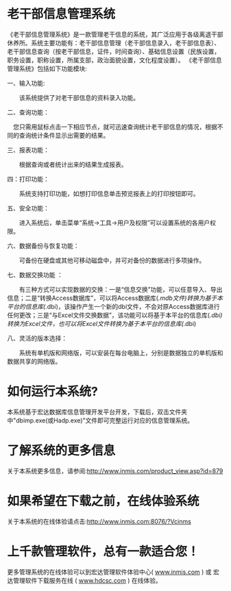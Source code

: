 # 老干部信息管理系统

《老干部信息管理系统》是一款管理老干信息的系统，其广泛应用于各级离退干部休养所。系统主要功能有：老干部信息管理（老干部信息录入，老干部信息表）、老干部信息查询（按老干部信息，证件，时间查询）、基础信息设置（民族设置，职务设置，职称设置，所属支部，政治面貌设置，文化程度设置）。
《老干部信息管理系统》包括如下功能模块:

一、输入功能:

　　该系统提供了对老干部信息的资料录入功能。

二、查询功能：

　您只需用鼠标点击一下相应节点，就可迅速查询统计老干部信息的情况，根据不同的查询统计条件显示出需要的结果。

三、报表功能：

　　根据查询或者统计出来的结果生成报表。

四：打印功能：

　　系统支持打印功能，如想打印信息单击预览报表上的打印按钮即可。

五、安全功能：
　

　　进入系统后，单击菜单“系统→工具→用户及权限”可以设置系统的各用户权限。


六、数据备份与恢复功能：


　　可备份在硬盘或其他可移动磁盘中，并可对备份的数据进行多项操作。


七、数据交换功能 ：

　　有三种方式可以实现数据的交换：一是“信息交换”功能，可以任意导入、导出信息；二是“转换Access数据库”，可以将Access数据库(*.mdb文件)转换为基于本平台的信息库(*.dbi)，该操作产生一个新的dbi文件，不会对原Access数据库进行任何更改；三是“与Excel文件交换数据”，该功能可以将基于本平台的信息库(*.dbi)转换为Excel文件，也可以将Excel文件转换为基于本平台的信息库(*.dbi)

八、灵活的版本选择：

　　系统有单机版和网络版，可以安装在每台电脑上，分别是数据独立的单机版和数据共享的网络版。

# 如何运行本系统?

本系统基于宏达数据库信息管理开发平台开发，下载后，双击文件夹中"dbimp.exe(或Hadp.exe)"文件即可完整运行对应的信息管理系统。

# 了解系统的更多信息

关于本系统更多信息，请参阅:http://www.inmis.com/product_view.asp?id=879

# 如果希望在下载之前，在线体验系统

关于本系统的在线体验请点击:http://www.inmis.com:8076/?Vcinms

# 上千款管理软件，总有一款适合您！

更多管理系统的在线体验可以到宏达管理软件体验中心( www.inmis.com ) 或 宏达管理软件下载服务在线 ( www.hdcsc.com ) 在线体验。


